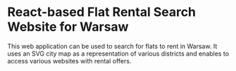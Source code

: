 # React-based Flat Rental Search Website for Warsaw

This web application can be used to search for flats to rent in Warsaw. It uses an SVG city map as a representation of various districts and enables to access various websites with rental offers.
